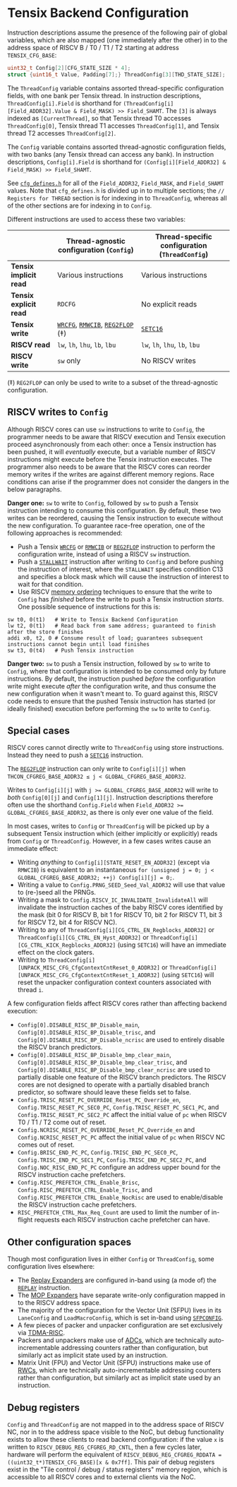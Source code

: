 # Tensix Backend Configuration

Instruction descriptions assume the presence of the following pair of global variables, which are also mapped (one immediately after the other) in to the address space of RISCV B / T0 / T1 / T2 starting at address `TENSIX_CFG_BASE`:

```c
uint32_t Config[2][CFG_STATE_SIZE * 4];
struct {uint16_t Value, Padding[7];} ThreadConfig[3][THD_STATE_SIZE];
```

The `ThreadConfig` variable contains assorted thread-specific configuration fields, with one bank per Tensix thread. In instruction descriptions, `ThreadConfig[i].Field` is shorthand for `(ThreadConfig[i][Field_ADDR32].Value & Field_MASK) >> Field_SHAMT`. The `[3]` is always indexed as `[CurrentThread]`, so that Tensix thread T0 accesses `ThreadConfig[0]`, Tensix thread T1 accesses `ThreadConfig[1]`, and Tensix thread T2 accesses `ThreadConfig[2]`.

The `Config` variable contains assorted thread-agnostic configuration fields, with two banks (any Tensix thread can access any bank). In instruction descriptions, `Config[i].Field` is shorthand for `(Config[i][Field_ADDR32] & Field_MASK) >> Field_SHAMT`.

See [`cfg_defines.h`](https://github.com/tenstorrent/tt-metal/blob/bc8bf6c8d8533501480d9154777749abe1ed846a/tt_metal/hw/inc/wormhole/wormhole_b0_defines/cfg_defines.h) for all of the `Field_ADDR32`, `Field_MASK`, and `Field_SHAMT` values. Note that `cfg_defines.h` is divided up in to multiple sections; the `// Registers for THREAD` section is for indexing in to `ThreadConfig`, whereas all of the other sections are for indexing in to `Config`.

Different instructions are used to access these two variables:

||Thread-agnostic configuration (`Config`)|Thread-specific configuration (`ThreadConfig`)|
|---|---|---|
|**Tensix implicit read**|Various instructions|Various instructions|
|**Tensix explicit read**|`RDCFG`|No explicit reads|
|**Tensix write**|[`WRCFG`](WRCFG.md), [`RMWCIB`](RMWCIB.md), [`REG2FLOP`](REG2FLOP_Configuration.md) (‡)|[`SETC16`](SETC16.md)|
|**RISCV read**|`lw`, `lh`, `lhu`, `lb`, `lbu`|`lw`, `lh`, `lhu`, `lb`, `lbu`|
|**RISCV write**|`sw` only|No RISCV writes|

(‡) `REG2FLOP` can only be used to write to a subset of the thread-agnostic configuration.

## RISCV writes to `Config`

Although RISCV cores can use `sw` instructions to write to `Config`, the programmer needs to be aware that RISCV execution and Tensix execution proceed asynchronously from each other: once a Tensix instruction has been pushed, it will _eventually_ execute, but a variable number of RISCV instructions might execute before the Tensix instruction executes. The programmer also needs to be aware that the RISCV cores can reorder memory writes if the writes are against different memory regions. Race conditions can arise if the programmer does not consider the dangers in the below paragraphs.

**Danger one:** `sw` to write to `Config`, followed by `sw` to push a Tensix instruction intending to consume this configuration. By default, these two writes can be reordered, causing the Tensix instruction to execute without the new configuration. To guarantee race-free operation, one of the following approaches is recommended:
* Push a Tensix [`WRCFG`](WRCFG.md) or [`RMWCIB`](RMWCIB.md) or [`REG2FLOP`](REG2FLOP_Configuration.md) instruction to perform the configuration write, instead of using a RISCV `sw` instruction.
* Push a [`STALLWAIT`](STALLWAIT.md) instruction after writing to `Config` and before pushing the instruction of interest, where the `STALLWAIT` specifies condition C13 and specifies a block mask which will cause the instruction of interest to wait for that condition.
* Use RISCV [memory ordering](../BabyRISCV/MemoryOrdering.md) techniques to ensure that the write to `Config` has _finished_ before the write to push a Tensix instruction _starts_. One possible sequence of instructions for this is:
```
sw t0, 0(t1)   # Write to Tensix Backend Configuration
lw t2, 0(t1)   # Read back from same address; guaranteed to finish after the store finishes
addi x0, t2, 0 # Consume result of load; guarantees subsequent instructions cannot begin until load finishes
sw t3, 0(t4)   # Push Tensix instruction
```

**Danger two:** `sw` to push a Tensix instruction, followed by `sw` to write to `Config`, where that configuration is intended to be consumed only by future instructions. By default, the instruction pushed _before_ the configuration write might execute _after_ the configuration write, and thus consume the new configuration when it wasn't meant to. To guard against this, RISCV code needs to ensure that the pushed Tensix instruction has started (or ideally finished) execution before performing the `sw` to write to `Config`.

## Special cases

RISCV cores cannot directly write to `ThreadConfig` using store instructions. Instead they need to push a [`SETC16`](SETC16.md) instruction.

The [`REG2FLOP`](REG2FLOP_Configuration.md) instruction can only write to `Config[i][j]` when `THCON_CFGREG_BASE_ADDR32 ≤ j < GLOBAL_CFGREG_BASE_ADDR32`.

Writes to `Config[i][j]` with `j >= GLOBAL_CFGREG_BASE_ADDR32` will write to _both_ `Config[0][j]` and `Config[1][j]`. Instruction descriptions therefore often use the shorthand `Config.Field` when `Field_ADDR32 >= GLOBAL_CFGREG_BASE_ADDR32`, as there is only ever one value of the field.

In most cases, writes to `Config` or `ThreadConfig` will be picked up by a subsequent Tensix instruction which (either implicitly or explicitly) reads from `Config` or `ThreadConfig`. However, in a few cases writes cause an immediate effect:
  * Writing _anything_ to `Config[i][STATE_RESET_EN_ADDR32]` (except via `RMWCIB`) is equivalent to an instantaneous `for (unsigned j = 0; j < GLOBAL_CFGREG_BASE_ADDR32; ++j) Config[i][j] = 0;`.
  * Writing a value to `Config.PRNG_SEED_Seed_Val_ADDR32` will use that value to (re-)seed all the PRNGs.
  * Writing a mask to `Config.RISCV_IC_INVALIDATE_InvalidateAll` will invalidate the instruction caches of the baby RISCV cores identified by the mask (bit 0 for RISCV B, bit 1 for RISCV T0, bit 2 for RISCV T1, bit 3 for RISCV T2, bit 4 for RISCV NC).
  * Writing to any of `ThreadConfig[i][CG_CTRL_EN_Regblocks_ADDR32]` or `ThreadConfig[i][CG_CTRL_EN_Hyst_ADDR32]` or `ThreadConfig[i][CG_CTRL_KICK_Regblocks_ADDR32]` (using `SETC16`) will have an immediate effect on the clock gaters.
  * Writing to `ThreadConfig[i][UNPACK_MISC_CFG_CfgContextCntReset_0_ADDR32]` or `ThreadConfig[i][UNPACK_MISC_CFG_CfgContextCntReset_1_ADDR32]` (using `SETC16`) will reset the unpacker configuration context counters associated with thread `i`.

A few configuration fields affect RISCV cores rather than affecting backend execution:
  * `Config[0].DISABLE_RISC_BP_Disable_main`, `Config[0].DISABLE_RISC_BP_Disable_trisc`, and `Config[0].DISABLE_RISC_BP_Disable_ncrisc` are used to entirely disable the RISCV branch predictors.
  * `Config[0].DISABLE_RISC_BP_Disable_bmp_clear_main`, `Config[0].DISABLE_RISC_BP_Disable_bmp_clear_trisc`, and `Config[0].DISABLE_RISC_BP_Disable_bmp_clear_ncrisc` are used to partially disable one feature of the RISCV branch predictors. The RISCV cores are not designed to operate with a partially disabled branch predictor, so software should leave these fields set to false.
  * `Config.TRISC_RESET_PC_OVERRIDE_Reset_PC_Override_en`, `Config.TRISC_RESET_PC_SEC0_PC`, `Config.TRISC_RESET_PC_SEC1_PC`, and `Config.TRISC_RESET_PC_SEC2_PC` affect the initial value of `pc` when RISCV T0 / T1 / T2 come out of reset.
  * `Config.NCRISC_RESET_PC_OVERRIDE_Reset_PC_Override_en` and `Config.NCRISC_RESET_PC_PC` affect the initial value of `pc` when RISCV NC comes out of reset.
  * `Config.BRISC_END_PC_PC`, `Config.TRISC_END_PC_SEC0_PC`, `Config.TRISC_END_PC_SEC1_PC`, `Config.TRISC_END_PC_SEC2_PC`, and `Config.NOC_RISC_END_PC_PC` configure an address upper bound for the RISCV instruction cache prefetchers.
  * `Config.RISC_PREFETCH_CTRL_Enable_Brisc`, `Config.RISC_PREFETCH_CTRL_Enable_Trisc`, and `Config.RISC_PREFETCH_CTRL_Enable_NocRisc` are used to enable/disable the RISCV instruction cache prefetchers.
  * `RISC_PREFETCH_CTRL_Max_Req_Count` are used to limit the number of in-flight requests each RISCV instruction cache prefetcher can have.

## Other configuration spaces

Though most configuration lives in either `Config` or `ThreadConfig`, some configuration lives elsewhere:
* The [Replay Expanders](REPLAY.md) are configured in-band using (a mode of) the [`REPLAY`](REPLAY.md) instruction.
* The [MOP Expanders](MOPExpander.md) have separate write-only configuration mapped in to the RISCV address space.
* The majority of the configuration for the Vector Unit (SFPU) lives in its `LaneConfig` and `LoadMacroConfig`, which is set in-band using [`SFPCONFIG`](SFPCONFIG.md).
* A few pieces of packer and unpacker configuration are set exclusively via [TDMA-RISC](../TDMA-RISC.md).
* Packers and unpackers make use of [ADCs](ADCs.md), which are technically auto-incrementable addressing counters rather than configuration, but similarly act as implicit state used by an instruction.
* Matrix Unit (FPU) and Vector Unit (SFPU) instructions make use of [RWCs](RWCs.md), which are technically auto-incrementable addressing counters rather than configuration, but similarly act as implicit state used by an instruction.

## Debug registers

`Config` and `ThreadConfig` are not mapped in to the address space of RISCV NC, nor in to the address space visible to the NoC, but debug functionality exists to allow these clients to read backend configuration: if the value `x` is written to `RISCV_DEBUG_REG_CFGREG_RD_CNTL`, then a few cycles later, hardware will perform the equivalent of `RISCV_DEBUG_REG_CFGREG_RDDATA = ((uint32_t*)TENSIX_CFG_BASE)[x & 0x7ff]`. This pair of debug registers exist in the "Tile control / debug / status registers" memory region, which is accessible to all RISCV cores and to external clients via the NoC.
